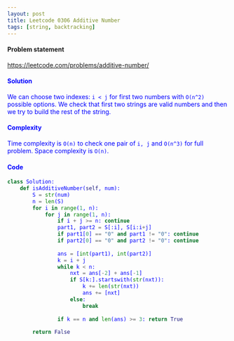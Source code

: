 ```yaml
---
layout: post
title: Leetcode 0306 Additive Number
tags: [string, backtracking]
---
```


#### Problem statement

<a href="https://leetcode.com/problems/additive-number/"> <font color = blue>https://leetcode.com/problems/additive-number/

#### Solution
We can choose two indexes: `i < j` for first two numbers with `O(n^2)` possible options. We check that first two strings are valid numbers and then we try to build the rest of the string.

#### Complexity
Time complexity is `O(n)` to check one pair of `i, j` and `O(n^3)` for full problem. Space complexity is `O(n)`.

#### Code
```python
class Solution:
    def isAdditiveNumber(self, num):
        S = str(num)
        n = len(S)
        for i in range(1, n):
            for j in range(1, n):
                if i + j >= n: continue
                part1, part2 = S[:i], S[i:i+j]
                if part1[0] == "0" and part1 != "0": continue
                if part2[0] == "0" and part2 != "0": continue
                
                ans = [int(part1), int(part2)]
                k = i + j
                while k < n:
                    nxt = ans[-2] + ans[-1]
                    if S[k:].startswith(str(nxt)):
                        k += len(str(nxt))
                        ans += [nxt]
                    else:
                        break
                        
                if k == n and len(ans) >= 3: return True
                
        return False
```

